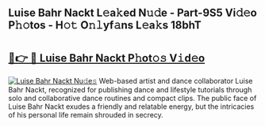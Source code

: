 ## Luise Bahr Nackt L𝚎a𝚔ed N𝚞𝚍e - Part-9S5 Vi𝚍𝚎o P𝚑𝚘tos - H𝚘𝚝 O𝚗𝚕yf𝚊ns L𝚎a𝚔s 18bhT

# <h2><a href="http://kfewow6.oniu.top/?m=Luise+Bahr+Nackt">🔗👉 🔴 Luise Bahr Nackt P𝚑ot𝚘𝚜 V𝚒d𝚎o</a></h2>

[![Luise Bahr Nackt Nu𝚍e𝚜](https://i.imgur.com/0qMVB7G.gif)](http://kfewow6.oniu.top/?m=Luise+Bahr+Nackt)
Web-based artist and dance collaborator Luise Bahr Nackt, recognized for publishing dance and lifestyle tutorials through solo and collaborative dance routines and compact clips. The public face of Luise Bahr Nackt exudes a friendly and relatable energy, but the intricacies of his personal life remain shrouded in secrecy.  
